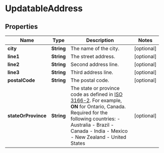 

# UpdatableAddress


## Properties

Name | Type | Description | Notes
------------ | ------------- | ------------- | -------------
**city** | **String** | The name of the city. |  [optional]
**line1** | **String** | The street address. |  [optional]
**line2** | **String** | Second address line. |  [optional]
**line3** | **String** | Third address line. |  [optional]
**postalCode** | **String** | The postal code. |  [optional]
**stateOrProvince** | **String** | The state or province code as defined in [ISO 3166-2](https://www.iso.org/standard/72483.html). For example, **ON** for Ontario, Canada.  Required for the following countries:  - Australia - Brazil - Canada - India - Mexico - New Zealand - United States |  [optional]



